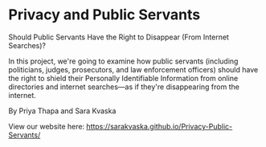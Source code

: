 # Privacy and Public Servants
Should Public Servants Have the Right to Disappear (From Internet Searches)?

In this project, we're going to examine how public servants (including politicians, judges, prosecutors, and law enforcement officers) should have the right to shield their Personally Identifiable Information from online directories and internet searches—as if they're disappearing from the internet.


By Priya Thapa and Sara Kvaska

View our website here: https://sarakvaska.github.io/Privacy-Public-Servants/
